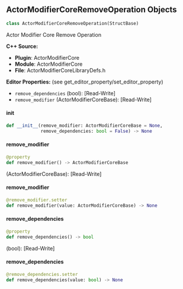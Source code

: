 ## ActorModifierCoreRemoveOperation Objects

```python
class ActorModifierCoreRemoveOperation(StructBase)
```

Actor Modifier Core Remove Operation

**C++ Source:**

- **Plugin**: ActorModifierCore
- **Module**: ActorModifierCore
- **File**: ActorModifierCoreLibraryDefs.h

**Editor Properties:** (see get_editor_property/set_editor_property)

- ``remove_dependencies`` (bool):  [Read-Write]
- ``remove_modifier`` (ActorModifierCoreBase):  [Read-Write]

<a id="unreal.ActorModifierCoreRemoveOperation.__init__"></a>

#### __init__

```python
def __init__(remove_modifier: ActorModifierCoreBase = None,
             remove_dependencies: bool = False) -> None
```

<a id="unreal.ActorModifierCoreRemoveOperation.remove_modifier"></a>

#### remove_modifier

```python
@property
def remove_modifier() -> ActorModifierCoreBase
```

(ActorModifierCoreBase):  [Read-Write]

<a id="unreal.ActorModifierCoreRemoveOperation.remove_modifier"></a>

#### remove_modifier

```python
@remove_modifier.setter
def remove_modifier(value: ActorModifierCoreBase) -> None
```

<a id="unreal.ActorModifierCoreRemoveOperation.remove_dependencies"></a>

#### remove_dependencies

```python
@property
def remove_dependencies() -> bool
```

(bool):  [Read-Write]

<a id="unreal.ActorModifierCoreRemoveOperation.remove_dependencies"></a>

#### remove_dependencies

```python
@remove_dependencies.setter
def remove_dependencies(value: bool) -> None
```

<a id="unreal.AvaTag"></a>